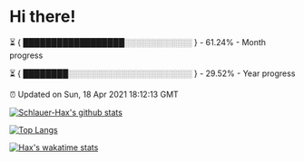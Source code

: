 # Hi there!

⏳ { ██████████████████░░░░░░░░░░░░ } - 61.24% - Month progress

⏳ { ████████░░░░░░░░░░░░░░░░░░░░░░ } - 29.52% - Year progress

⏰ Updated on Sun, 18 Apr 2021 18:12:13 GMT


[![Schlauer-Hax's github stats](https://github-readme-stats.vercel.app/api?username=Schlauer-Hax&show_icons=true&theme=dark&count_private=true)](https://github.com/Schlauer-Hax)


[![Top Langs](https://github-readme-stats.vercel.app/api/top-langs/?username=Schlauer-Hax&layout=compact&theme=dark)](https://github.com/Schlauer-Hax?tab=repositories)


[![Hax's wakatime stats](https://github-readme-stats.vercel.app/api/wakatime?username=Hax&theme=dark)](https://wakatime.com/@Hax)

